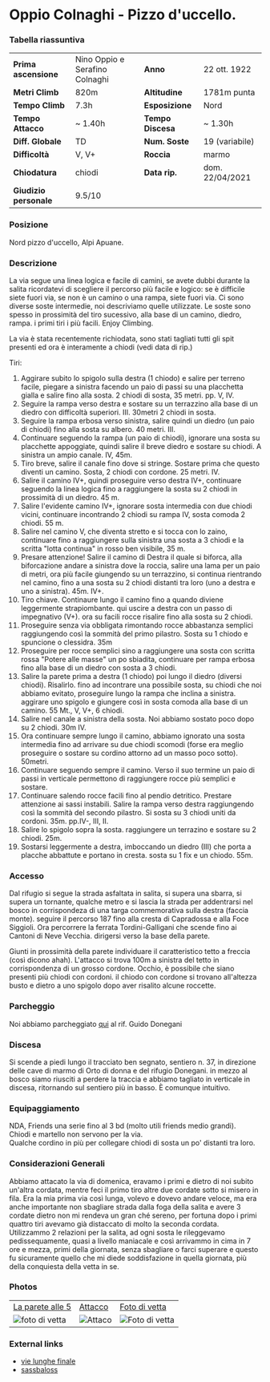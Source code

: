 Oppio Colnaghi - Pizzo d'uccello.
===

### Tabella riassuntiva

|  	                            | 	  	                    |   				        | 	  		            | 
|-------------------------------|-------------------------- |---------------------------|-----------------------|
|**Prima ascensione** 		    |	  Nino Oppio e Serafino Colnaghi      	            | **Anno**                  |   22 ott. 1922               |
|**Metri Climb**		        |	820m	                | **Altitudine** 		    | 1781m punta	        |       
|**Tempo Climb**		        |    7.3h                   | **Esposizione**		    |   Nord           	        |
|**Tempo Attacco**		        |	~ 1.40h                 | **Tempo Discesa**		    | ~ 1.30h               |
|**Diff. Globale**              | TD	            | **Num. Soste**            |		    19 (variabile)  	        |
|**Difficoltà**		            | V, V+      	        | **Roccia**		        |    marmo  		            |
|**Chiodatura**		            |        chiodi        	        | **Data rip.**			    | dom. 22/04/2021       |
|**Giudizio personale**         |    9.5/10                 |                           |                       |


### Posizione
Nord pizzo d'uccello,  Alpi Apuane.

### Descrizione
La via segue una linea logica e facile di camini, se avete dubbi durante la salita ricordatevi di scegliere il percorso più facile e logico:
se è difficile siete fuori via, se non è un camino o una rampa, siete fuori via. Ci sono diverse soste intermedie, noi descriviamo quelle utilizzate. 
Le soste sono spesso in prossimità del tiro sucessivo, alla base di un camino, diedro, rampa. i primi tiri i più facili. Enjoy Climbing.

La via è stata recentemente richiodata, sono stati tagliati tutti gli spit presenti ed ora è interamente a chiodi (vedi data di rip.)


Tiri: 
1. Aggirare subito lo spigolo sulla destra (1 chiodo) e salire per terreno facile, piegare a sinistra facendo un paio di passi su una placchetta gialla e salire fino alla sosta. 2 chiodi di sosta, 35 metri. pp. V, IV.
2. Seguire la rampa verso destra e sostare su un terrazzino alla base di un diedro con difficoltà superiori. III. 30metri 2 chiodi in sosta.
3. Seguire la rampa erbosa verso sinistra, salire quindi un diedro (un paio di chiodi) fino alla sosta su albero. 40 metri. III.
4. Continuare seguendo la rampa (un paio di chiodi), ignorare una sosta su placchette appoggiate, quindi salire il breve diedro e sostare su chiodi. A sinistra un ampio canale. IV, 45m.
5. Tiro breve, salire il canale fino dove si stringe. Sostare prima che questo diventi un camino. Sosta, 2 chiodi con cordone. 25 metri. IV.
6. Salire il camino IV+, quindi proseguire verso destra IV+, continuare seguendo la linea logica fino a raggiungere la sosta su 2 chiodi in prossimità di un diedro. 45 m.
7. Salire l'evidente camino IV+, ignorare sosta intermedia con due chiodi vicini, continuare incontrando 2 chiodi su rampa IV, sosta comoda 2 chiodi. 55 m.
8. Salire nel camino V, che diventa stretto e si tocca con lo zaino, continuare fino a raggiungere sulla sinistra una sosta a 3 chiodi e la scritta "lotta continua" in rosso ben visibile, 35 m.
9. Presare attenzione! Salire il camino di Destra il quale si biforca, alla biforcazione andare a sinistra dove la roccia, salire una lama per un paio di metri, ora più facile giungendo su un terrazzino, si continua rientrando nel camino, fino a una sosta su 2 chiodi distanti tra loro (uno a destra e uno a sinistra). 45m. IV+.
10. Tiro chiave. Continaure lungo il camino fino a quando diviene leggermente strapiombante. qui uscire a destra con un passo di impegnativo (V+). ora su facili rocce risalire fino alla sosta su 2 chiodi.
11. Proseguire senza via obbligata rimontando rocce abbastanza semplici raggiungendo così la sommità del primo pilastro. Sosta su 1 chiodo e spuncione o clessidra. 35m
12. Proseguire per rocce semplici sino a raggiungere una sosta con scritta rossa "Potere alle masse" un po sbiadita, continuare per rampa erbosa fino alla base di un diedro con sosta a 3 chiodi.
13. Salire la parete prima a destra (1 chiodo) poi lungo il diedro (diversi chiodi). Risalirlo. fino ad incontrare una possibile sosta, su chiodi che noi abbiamo evitato, proseguire lungo la rampa che inclina a sinistra. aggirare uno spigolo e giungere così in sosta comoda alla base di un camino. 55 Mt., V, V+, 6 chiodi.
14. Salire nel canale a sinistra della sosta. Noi abbiamo sostato poco dopo su 2 chiodi. 30m IV.
15. Ora continuare sempre lungo il camino, abbiamo ignorato una sosta intermedia fino ad arrivare su due chiodi scomodi (forse era meglio proseguire o sostare su cordino attorno ad un masso poco sotto). 50metri.
16. Continuare seguendo sempre il camino. Verso il suo termine un paio di passi in verticale permettono di raggiungere rocce più semplici e sostare.
17. Continuare salendo rocce facili fino al pendio detritico. Prestare attenzione ai sassi instabili. Salire la rampa verso destra raggiungendo così la sommità del secondo pilastro. Si sosta su 3 chiodi uniti da cordoni. 35m. pp.IV-, III, II.
18. Salire lo spigolo sopra la sosta. raggiungere un terrazino e sostare su 2 chiodi. 25m.
19. Sostarsi leggermente a destra, imboccando un diedro (III) che porta a placche abbattute e portano in cresta. sosta su 1 fix e un chiodo. 55m.


### Accesso
Dal rifugio si segue la strada asfaltata in salita, si supera una sbarra, si supera un tornante, qualche metro e si lascia la strada per addentrarsi nel bosco in corrispondeza di una targa commemorativa sulla destra (faccia monte). 
seguire il percorso 187 fino alla cresta di Capradossa e alla Foce Siggioli. Ora percorrere la ferrata Tordini-Galligani che scende fino ai Cantoni di Neve Vecchia. dirigersi verso la base della parete.

Giunti in prossimità della parete individuare il caratteristico tetto a freccia (così dicono ahah). L'attacco si trova 100m a sinistra del tetto in corrispondenza di un grosso cordone. 
Occhio, è possibile che siano presenti più chiodi con cordoni. il chiodo con cordone si trovano all'altezza busto e dietro a uno spigolo dopo aver risalito alcune roccette.

### Parcheggio
Noi abbiamo parcheggiato [qui](https://g.page/rifugiodonegani?share) al rif. Guido Donegani

### Discesa
Si scende a piedi lungo il tracciato ben segnato, sentiero n. 37, in direzione delle cave di marmo di Orto di donna e del rifugio Donegani. in mezzo al bosco siamo riusciti a perdere la traccia e abbiamo tagliato in verticale in discesa, ritornando sul sentiero più in basso. È comunque intuitivo.

### Equipaggiamento
NDA, Friends una serie fino al 3 bd (molto utili friends medio grandi).\
Chiodi e martello non servono per la via.\
Qualche cordino in più per collegare chiodi di sosta un po' distanti tra loro.

### Considerazioni Generali
Abbiamo attacato la via di domenica, eravamo i primi e dietro di noi subito un'altra cordata, mentre feci il primo tiro altre due cordate sotto si misero in fila. 
Era la mia prima via così lunga, volevo e dovevo andare veloce, ma era anche importante non sbagliare strada dalla foga della salita e avere 3 cordate dietro non mi rendeva un gran ché sereno, per fortuna dopo i primi quattro tiri avevamo già distaccato di molto la seconda cordata. 
Utilizzammo 2 relazioni per la salita, ad ogni sosta le rileggevamo pedissequamente, quasi a livello maniacale e così arrivammo in cima in 7 ore e mezza, primi della giornata, senza sbagliare o farci superare e questo fu sicuramente quello che mi diede soddisfazione in quella giornata, più della conquiesta della vetta in se.

### Photos

|                                |                           |                            |
|:-------------------------------|:--------------------------|:---------------------------|
| [La parete alle 5](https://bit.ly/38jRdCM)   |    [Attacco](https://bit.ly/3znz4Ql) |   [Foto di vetta](https://cutt.ly/mWo1Dt9)  | 
| ![foto di vetta](https://bit.ly/38jRdCM)   |   ![Attaco](https://bit.ly/3znz4Ql) |  ![Foto di vetta](https://cutt.ly/mWo1Dt9)  | 

### External links
- [vie lunghe finale](https://www.vielunghefinale.com/pizzo-duccello-via-oppio-colnaghi/)
- [sassbaloss](https://www.sassbaloss.com/pagine/uscite/pizzouccello3/pizzouccello3.htm)
